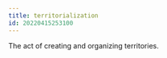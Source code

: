 ```yaml
---
title: territorialization
id: 20220415253100
---
```


The act of creating and organizing territories.
